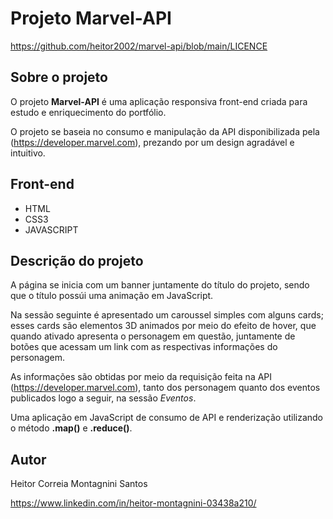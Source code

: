 # Projeto Marvel-API

https://github.com/heitor2002/marvel-api/blob/main/LICENCE

## Sobre o projeto

O projeto **Marvel-API** é uma aplicação responsiva front-end criada para estudo e enriquecimento do portfólio.

O projeto se baseia no consumo e manipulação da API disponibilizada pela (https://developer.marvel.com), prezando por um design agradável e intuitivo.


## Front-end

- HTML
- CSS3
- JAVASCRIPT

## Descrição do projeto

A página se inicia com um banner juntamente do título do projeto, sendo que o título possúi uma animação em JavaScript.

Na sessão seguinte é apresentado um caroussel simples com alguns cards; esses cards são elementos 3D animados por meio do efeito de hover, que quando ativado apresenta o personagem em questão, juntamente de botões que acessam um link com as respectivas informações do personagem.

As informações são obtidas por meio da requisição feita na API (https://developer.marvel.com), tanto dos personagem quanto dos eventos publicados logo a seguir, na sessão *Eventos*.

Uma aplicação em JavaScript de consumo de API e renderização utilizando o método **.map()** e **.reduce()**.
## Autor

Heitor Correia Montagnini Santos

https://www.linkedin.com/in/heitor-montagnini-03438a210/